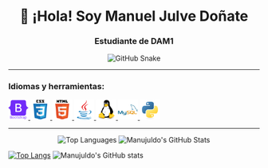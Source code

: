 <h1 align="center">👋 ¡Hola! Soy Manuel Julve Doñate</h1>
<h3 align="center">Estudiante de DAM1</h3>

<p align="center">
  <img src="https://github.com/Manujuldo17/Manujuldo17/blob/output/github-contribution-grid-snake.svg" alt="GitHub Snake"/>
</p>

---

<h3 align="left">Idiomas y herramientas:</h3>
<p align="left">
  <a href="https://getbootstrap.com" target="_blank" rel="noreferrer">
    <img src="https://raw.githubusercontent.com/devicons/devicon/master/icons/bootstrap/bootstrap-plain-wordmark.svg" alt="bootstrap" width="40" height="40"/>
  </a>
  <a href="https://www.w3schools.com/css/" target="_blank" rel="noreferrer">
    <img src="https://raw.githubusercontent.com/devicons/devicon/master/icons/css3/css3-original-wordmark.svg" alt="css3" width="40" height="40"/>
  </a>
  <a href="https://www.w3.org/html/" target="_blank" rel="noreferrer">
    <img src="https://raw.githubusercontent.com/devicons/devicon/master/icons/html5/html5-original-wordmark.svg" alt="html5" width="40" height="40"/>
  </a>
  <a href="https://www.java.com" target="_blank" rel="noreferrer">
    <img src="https://raw.githubusercontent.com/devicons/devicon/master/icons/java/java-original.svg" alt="java" width="40" height="40"/>
  </a>
  <a href="https://www.linux.org/" target="_blank" rel="noreferrer">
    <img src="https://raw.githubusercontent.com/devicons/devicon/master/icons/linux/linux-original.svg" alt="linux" width="40" height="40"/>
  </a>
  <a href="https://www.mysql.com/" target="_blank" rel="noreferrer">
    <img src="https://raw.githubusercontent.com/devicons/devicon/master/icons/mysql/mysql-original-wordmark.svg" alt="mysql" width="40" height="40"/>
  </a>
  <a href="https://www.python.org" target="_blank" rel="noreferrer">
    <img src="https://raw.githubusercontent.com/devicons/devicon/master/icons/python/python-original.svg" alt="python" width="40" height="40"/>
  </a>
</p>

---

<p align="center">
  <img src="https://github-readme-stats.vercel.app/api/top-langs/?username=Manujuldo17&layout=compact&theme=radical" alt="Top Languages" />
  <img src="https://github-readme-stats.vercel.app/api?username=Manujuldo17&show_icons=true&theme=radical" alt="Manujuldo's GitHub Stats" />
</p>



[![Top Langs](https://github-readme-stats.vercel.app/api/top-langs/?username=anuraghazra&layout=compact)](https://github.com/manujuldo17/github-readme-stats)  ![Manujuldo's GitHub stats](https://github-readme-stats.vercel.app/api?username=Manujuldo17&show_icons=true&theme=radical)



